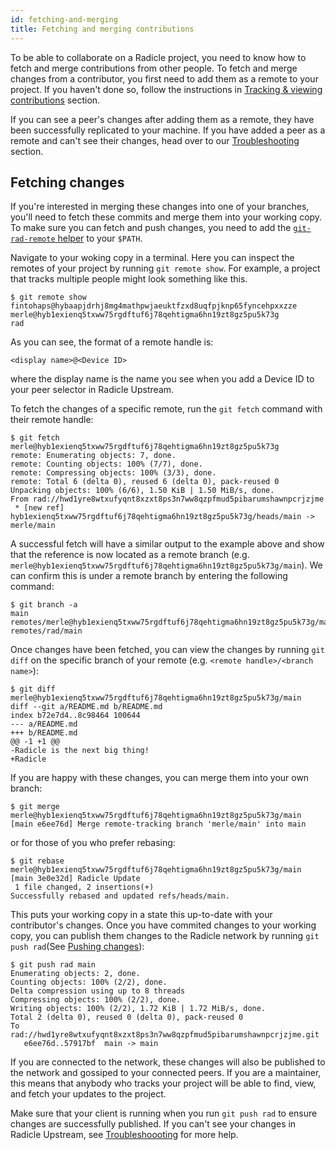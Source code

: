 ```yaml
---
id: fetching-and-merging
title: Fetching and merging contributions
---
```


To be able to collaborate on a Radicle project, you need to know how to fetch
and merge contributions from other people. To fetch and merge changes from a
contributor, you first need to add them as a remote to your project. If you
haven't done so, follow the instructions in [Tracking & viewing
contributions][tv] section.

If you can see a peer's changes after adding them as a remote, they have been
successfully replicated to your machine. If you have added
a peer as a remote and can't see their changes, head over to our
[Troubleshooting][tr] section.

## Fetching changes 

If you're interested in merging these changes into one of your branches, you'll
need to fetch these commits and merge them into your working copy. To make sure you can fetch
and push changes, you need to add the [`git-rad-remote` helper][gs] to your
`$PATH`.

Navigate to your woking copy in a terminal. Here you can inspect the remotes of
your project by running `git remote show`. For example, a project that
tracks multiple people might look something like this.

```
$ git remote show
fintohaps@hybaapjdrhj8mg4mathpwjaeuktfzxd8uqfpjknp65fyncehpxxzze
merle@hyb1exienq5txww75rgdftuf6j78qehtigma6hn19zt8gz5pu5k73g
rad
```

As you can see, the format of a remote handle is:

```
<display name>@<Device ID>
```

where the display name is the name you see when you add a Device ID to your peer
selector in Radicle Upstream.

To fetch the changes of a specific remote, run the `git fetch` command with
their remote handle:


```
$ git fetch merle@hyb1exienq5txww75rgdftuf6j78qehtigma6hn19zt8gz5pu5k73g
remote: Enumerating objects: 7, done.
remote: Counting objects: 100% (7/7), done.
remote: Compressing objects: 100% (3/3), done.
remote: Total 6 (delta 0), reused 6 (delta 0), pack-reused 0
Unpacking objects: 100% (6/6), 1.50 KiB | 1.50 MiB/s, done.
From rad://hwd1yre8wtxufyqnt8xzxt8ps3n7ww8qzpfmud5pibarumshawnpcrjzjme
 * [new ref]         hyb1exienq5txww75rgdftuf6j78qehtigma6hn19zt8gz5pu5k73g/heads/main -> merle/main
```

A successful fetch will have a similar output to the example above and show that
the reference is now located as a remote branch (e.g.
`merle@hyb1exienq5txww75rgdftuf6j78qehtigma6hn19zt8gz5pu5k73g/main`). We can
confirm this is under a remote branch by entering the following command:


```
$ git branch -a
main
remotes/merle@hyb1exienq5txww75rgdftuf6j78qehtigma6hn19zt8gz5pu5k73g/main
remotes/rad/main
```


Once changes have been fetched, you can view the changes by running `git diff`
on the specific branch of your remote (e.g. `<remote handle>/<branch name>`):

```
$ git diff merle@hyb1exienq5txww75rgdftuf6j78qehtigma6hn19zt8gz5pu5k73g/main 
diff --git a/README.md b/README.md
index b72e7d4..8c98464 100644
--- a/README.md
+++ b/README.md
@@ -1 +1 @@
-Radicle is the next big thing!
+Radicle
```

If you are happy with these changes, you can merge them into your own branch:

```
$ git merge merle@hyb1exienq5txww75rgdftuf6j78qehtigma6hn19zt8gz5pu5k73g/main
[main e6ee76d] Merge remote-tracking branch 'merle/main' into main
```

or for those of you who prefer rebasing:

```
$ git rebase merle@hyb1exienq5txww75rgdftuf6j78qehtigma6hn19zt8gz5pu5k73g/main
[main 3e0e32d] Radicle Update
 1 file changed, 2 insertions(+)
Successfully rebased and updated refs/heads/main.
```

This puts your working copy in a state this up-to-date with your contributor's
changes. Once you have commited changes to your working copy, you can publish them changes to the Radicle network by running `git push
rad`(See [Pushing changes][pc]):

```
$ git push rad main
Enumerating objects: 2, done.
Counting objects: 100% (2/2), done.
Delta compression using up to 8 threads
Compressing objects: 100% (2/2), done.
Writing objects: 100% (2/2), 1.72 KiB | 1.72 MiB/s, done.
Total 2 (delta 0), reused 0 (delta 0), pack-reused 0
To rad://hwd1yre8wtxufyqnt8xzxt8ps3n7ww8qzpfmud5pibarumshawnpcrjzjme.git
   e6ee76d..57917bf  main -> main
```
If you are connected to the network, these changes will also be published to the
network and gossiped to your connected peers. If you are a maintainer, this
means that anybody who tracks your project will be able to find, view, and fetch
your updates to the project.

Make sure that your client is running when you run `git push rad` to ensure
changes are successfully published. If you can't see your changes in Radicle
Upstream, see [Troubleshoooting][tr] for more help.


[pc]: using-radicle/pushing-changes.md
[tv]: using-radicle/tracking-and-viewing.md
[tr]: using-radicle/troubleshooting.md
[gi]: understanding-radicle/how-it-works.md/#git-implementation
[gs]: getting-started.md/#configuring-your-system
